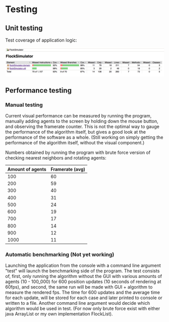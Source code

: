 # Testing

## Unit testing

Test coverage of application logic:

![alt text](https://raw.githubusercontent.com/stadibo/FlockSimulator/master/documentation/20180928_test_coverage.png "Test coverage")

## Performance testing

### Manual testing

Current visual performance can be measured by running the program, manually adding agents to the screen by holding down the mouse button, and observing the framerate counter. This is not the optimal way to gauge the performance of the algorithm itself, but gives a good look at the performance of the software as a whole. (Still working on simply getting the performance of the algorithm itself, without the visual component.)

Numbers obtained by running the program with brute force version of checking nearest neighbors and rotating agents:

Amount of agents | Framerate (avg) |
---------------- | --------- |
100 | 60 |
200 | 59 |
300 | 40 |
400 | 31 |
500 | 24 |
600 | 19 |
700 | 17 |
800 | 14 |
900 | 12 |
1000 | 11 |

### Automatic benchmarking (Not yet working)

Launching the application from the console with a command line argument "test" will launch the benchmarking side of the program. The test consists of, first, only running the algorithm without the GUI with various amounts of agents (10 - 100_000) for 600 position updates (10 seconds of rendering at 60fps), and second, the same run will be made with GUI + algorithm to measure the rendered fps. The time for 600 updates and the average time for each update, will be stored for each case and later printed to console or written to a file. Another command line argument would decide which algorithm would be used in test. (For now only brute force exist with either java ArrayList or my own implementation FlockList).
